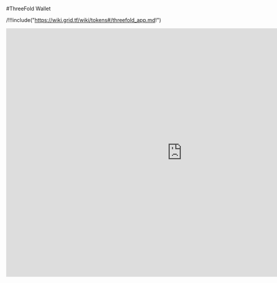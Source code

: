 #ThreeFold Wallet

/!!!include("https://wiki.grid.tf/wiki/tokens#/threefold_app.md!")

<iframe src="https://docs.google.com/presentation/d/1zoIfu0hls0pL6Uc0hfZyWzkga8Ef_yf0DgA1OtrLazo/edit#slide=id.g5570ad3db2_0_388" frameborder="0" width="950" height="670" allowfullscreen="true" mozallowfullscreen="true" webkitallowfullscreen="true"></iframe>

